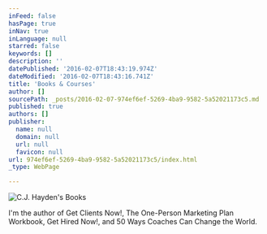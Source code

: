 ```yaml
---
inFeed: false
hasPage: true
inNav: true
inLanguage: null
starred: false
keywords: []
description: ''
datePublished: '2016-02-07T18:43:19.974Z'
dateModified: '2016-02-07T18:43:16.741Z'
title: 'Books & Courses'
author: []
sourcePath: _posts/2016-02-07-974ef6ef-5269-4ba9-9582-5a52021173c5.md
published: true
authors: []
publisher:
  name: null
  domain: null
  url: null
  favicon: null
url: 974ef6ef-5269-4ba9-9582-5a52021173c5/index.html
_type: WebPage

---
```

![C.J. Hayden's Books](https://the-grid-user-content.s3-us-west-2.amazonaws.com/044cb5ec-f76b-48d2-9492-6594ca4505cc.jpg)

I'm the author of Get Clients Now!, The One-Person Marketing Plan Workbook, Get Hired Now!, and 50 Ways Coaches Can Change the World.